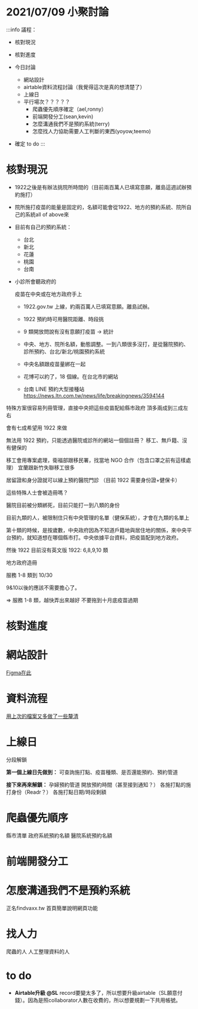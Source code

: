 2021/07/09 小聚討論
===

:::info
議程：
- 核對現況
- 核對進度
- 今日討論
    - 網站設計 
    - airtable資料流程討論（我覺得這次是真的想清楚了）
    - 上線日
    - 平行場次？？？？？
        - 爬蟲優先順序確定（ael,ronny）
        - 前端開發分工(sean,kevin)
        - 怎麼溝通我們不是預約系統(terry)
        - 怎麼找人力協助需要人工判斷的東西(yoyow,teemo)

- 確定 to do
:::



# 核對現況
- 1922之後是有辦法挑院所時間的（目前兩百萬人已填寫意願，離島這週試辦預約施打）
- 院所施打疫苗的能量是固定的，名額可能會從1922、地方的預約系統、院所自己的系統all of above來
- 目前有自己的預約系統：
    - 台北
    - 新北
    - 花蓮
    - 桃園
    - 台南
- 小診所會聽政府的
  
  
  疫苗在中央或在地方政府手上
  
  
    - 1922.gov.tw 上線，約兩百萬人已填寫意願。離島試辦。
    - 1922 預約時可用醫院距離、時段挑

    - 9 類開放問說有沒有意願打疫苗 -> 統計
    - 中央、地方、院所名額，動態調整。一到八類很多沒打，是從醫院預約、診所預約、台北/新北/桃園預約系統
    - 中央名額跟疫苗量綁在一起
    - 花博可以約了，18 個線。在台北市的網站
    - 台南 LINE 預約大型接種站 https://news.ltn.com.tw/news/life/breakingnews/3594144



特殊方案很容易列冊管理，直接中央把這些疫苗配給縣市政府
頂多兩成到三成左右

會有七成希望用 1922 來做

無法用 1922 預約，只能透過醫院或診所的網站一個個註冊？
移工、無戶籍、沒有健保的

移工會用專案處理，衛福部跟移民署，找當地 NGO 合作（包含口罩之前有這樣處理）
宜蘭跟新竹失聯移工很多

居留證和身分證就可以線上預約醫院門診
（目前 1922 需要身份證+健保卡）

這些特殊人士會被造冊嗎？


醫院目前被分類綁死，目前只能打一到八類的身份

目前九類的人，被限制住只有中央管理的名單（健保系統），才會在九類的名單上

第十類的時候，是按歲數，中央政府因為不知道戶籍地與居住地的關係，來中央平台預約，就知道想在哪個縣市打。中央依據平台資料，把疫苗配到地方政府。

然後 1922 目前沒有英文版
1922: 6,8,9,10 類

地方政府造冊


服務 1-8 類到 10/30

9&10以後的應該不需要擔心了。


=> 服務 1-8 類，越快弄出來越好
不要拖到十月底疫苗過期





# 核對進度


# 網站設計
[Figma在此](https://www.figma.com/file/N1jAK7tevduapA2cn6jPOj/Vaxx.tw?node-id=39%3A20)

# 資料流程
[用上次的檔案又多做了一些釐清](https://docs.google.com/presentation/d/1nFB5tjLWO61Uc-xEiwNQo7lih4EAJHCHQ6izN_IN3hk/edit?usp=sharing)



# 上線日

分段解鎖

**第一個上線日先做到：**
可查詢施打點、疫苗種類、是否還能預約、預約管道

**接下來再來解鎖：**
孕婦預約管道
開放預約時間（甚至接到通知？）
各施打點的施打身份（Readr？）
各施打點日期/時段剩額


# 爬蟲優先順序

縣市清單
政府系統預約名額
醫院系統預約名額

# 前端開發分工

# 怎麼溝通我們不是預約系統
正名findvaxx.tw
首頁簡單說明網頁功能


# 找人力
爬蟲的人
人工整理資料的人

# to do

* **Airtable升級 @SL**
    record要變太多了，所以想要升級airtable（SL願意付錢）。因為是照collaborator人數在收費的，所以想要規劃一下共用帳號。
    
    


